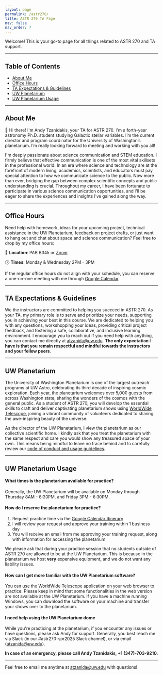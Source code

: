 ```yaml
---
layout: page
permalink: /astr270/
title: ASTR 270 TA Page
nav: false
nav_order: 7
---
```


Welcome! This is your go-to page for all things related to ASTR 270 and TA support.

---

## Table of Contents

- [About Me](#about-me)
- [Office Hours](#office-hours)
- [TA Expectations & Guidelines](#ta-expectations--guidelines)
- [UW Planetarium](#uw-planetarium)
- [UW Planetarium Usage](#uw-planetarium-usage)

---

## About Me

👋 Hi there! I'm Andy Tzanidakis, your TA for ASTR 270. I'm a forth-year astronomy Ph.D. student studying Galactic stellar variables. I’m the current director and program coordinator for the University of Washington’s planetarium. I’m really looking forward to meeting and working with you all!

I'm deeply passionate about science communication and STEM education. I firmly believe that effective communication is one of the most vital skillsets in the professional world. In an era where science and technology are at the forefront of modern living, academics, scientists, and educators must pay special attention to how we communicate science to the public. Now more than ever, bridging the gap between complex scientific concepts and public understanding is crucial. Throughout my career, I have been fortunate to participate in various science communication opportunities, and I'll be eager to share the experiences and insights I've gained along the way.

---

## Office Hours

Need help with homework, ideas for your upcoming project, technical assistance in the UW Planetarium, feedback on project drafts, or just want to hang out and chat about space and science communication? Feel free to drop by my office hours:


📍 **Location**: PAB B345 or [Zoom](https://washington.zoom.us/my/astroandy)

🕒 **Times**: Monday & Wednesday 2PM - 3PM

If the regular office hours do not align with your schedule, you can reserve a one-on-one meeting with me through [Google Calendar](https://calendar.app.google/H1nL8h3P5EfxWny58).

---

## TA Expectations & Guidelines

We the instructors are committed to helping you succeed in ASTR 270. As your TA, my primary role is to serve and prioritize your needs, supporting you in achieving your best in this course. We are dedicated to helping you with any questions, workshopping your ideas, providing critical project feedback, and fostering a safe, collaborative, and inclusive learning environment. I encourage you to reach out if you need help with anything, you can contact me directly at atzanida@uw.edu. __The only expectation I have is that you remain respectful and mindful towards the instructors and your fellow peers__.

---

## UW Planetarium

The University of Washington Planetarium is one of the largest outreach programs at UW Astro, celebrating its third decade of inspiring cosmic exploration. Each year, the planetarium welcomes over 5,000 guests from across Washington state, sharing the wonders of the cosmos with the general public. As a student of ASTR 270, you will develop the essential skills to craft and deliver captivating planetarium shows using [WorldWide Telescope](http://worldwidetelescope.org/webclient/), joining a vibrant community of volunteers dedicated to sharing the awe-inspiring beauty of the universe.

As the director of the UW Planetarium, I view the planetarium as our collective scientific home. I kindly ask that you treat the planetarium with the same respect and care you would show any treasured space of your own. This means being mindful to leave no trace behind and to carefully review our [code of conduct and usage guidelines](https://uw-planetarium.notion.site/Planetarium-Guidelines-ASTR-270-aad2c498b1a44ec8a9c48ffc85db6fca?pvs=4).


---

## UW Planetarium Usage


#### What times is the planetarium available for practice?
Generally, the UW Planetarium will be available on Monday through Thursday 8AM - 6:30PM, and Friday 3PM - 6:30PM.

#### How do I reserve the planetarium for practice?
1. Request practice time via the [Google Calendar Itinerary](https://calendar.app.google/FsCL2sYeRvUSnLTn7)
2. I will review your request and approve your training within 1 business day
3. You will receive an email from me approving your training request, along with information for accessing the planetarium

We please ask that during your practice session that no students outside of ASTR 270 are allowed to be at the UW Planetarium. This is because in the planetarium we host __very__ expensive equipment, and we do not want any liability issues.

#### How can I get more familiar with the UW Planetarium software?
You can use the [WorldWide Telescope](http://worldwidetelescope.org/webclient/) application on your web browser to practice. Please keep in mind that some functionalities in the web version are not available at the UW Planetarium. If you have a machine running Windows, you can download the software on your machine and transfer your shows over to the planetarium. 


#### I need help using the UW Planetarium dome
While you're practicing at the planetarium, if you encounter any issues or have questions, please ask Andy for support. 
Generally, you best reach me via Slack (in our #astr270-spr2025 Slack channel), or via email (atzanida@uw.edu).

__In case of an emergency, please call Andy Tzanidakis, +1 (347)-703-9210__.

---

Feel free to email me anytime at [atzanida@uw.edu](mailto:atzanida@uw.edu) with questions!
